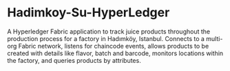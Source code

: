 # Hadimkoy-Su-HyperLedger
A Hyperledger Fabric application to track juice products throughout the production process for a factory in Hadımköy, Istanbul. Connects to a multi-org Fabric network, listens for chaincode events, allows products to be created with details like flavor, batch and barcode, monitors locations within the factory, and queries products by attributes. 
